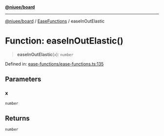 [**@niuee/board**](../../../README.md)

***

[@niuee/board](../../../globals.md) / [EaseFunctions](../README.md) / easeInOutElastic

# Function: easeInOutElastic()

> **easeInOutElastic**(`x`): `number`

Defined in: [ease-functions/ease-functions.ts:135](https://github.com/niuee/board/blob/cc09a87e934160adef876c4e11d51fd97e78653d/src/ease-functions/ease-functions.ts#L135)

## Parameters

### x

`number`

## Returns

`number`
